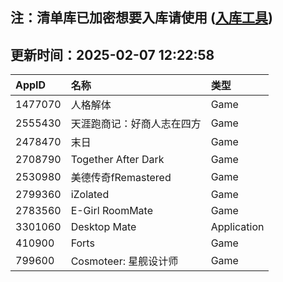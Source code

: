 ## 注：清单库已加密想要入库请使用 ([入库工具](https://github.com/BlankTMing/ManifestAutoUpdate/releases))

## 更新时间：2025-02-07 12:22:58
| AppID | 名称 | 类型  |
| :-------------------- | :----------------------------- | :----------- |
| 1477070 | 人格解体| Game |
| 2555430 | 天涯跑商记：好商人志在四方| Game |
| 2478470 | 末日| Game |
| 2708790 | Together After Dark| Game |
| 2530980 | 美德传奇fRemastered| Game |
| 2799360 | iZolated| Game |
| 2783560 | E-Girl RoomMate| Game |
| 3301060 | Desktop Mate| Application |
| 410900 | Forts| Game |
| 799600 | Cosmoteer: 星舰设计师| Game |

